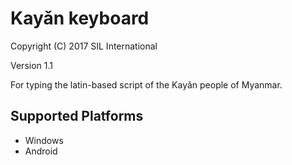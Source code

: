 ﻿Kayǎn keyboard
=====================

Copyright (C) 2017 SIL International

Version 1.1

For typing the latin-based script of the Kayǎn people of Myanmar.

Supported Platforms
-------------------
 * Windows
 * Android

 
